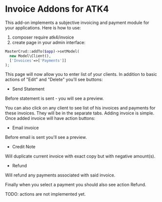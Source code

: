 # Invoice Addons for ATK4

This add-on implements a subjective invoicing and payment module
for your applications. Here is how to use:

1. composer require atk4/invoice
2. create page in your admin interface:

```php
MasterCrud::addTo($app)->setModel(
  new Model\Client(),
  ['Invoices'=>['Payments']]
);
```

This page will now allow you to enter list of your clients. In addition to 
basic actions of "Edit" and "Delete" you'll see buttons:
 - Send Statement
 
Before statement is sent - you will see a preview.

You can also click on any client to see list of his invoices
and payments for these invoices. They will be in the separate tabs.
Adding invoice is simple. Once added invoice will have action
buttons:
 - Email invoice
 
Before email is sent you'll see a preview.

 - Credit Note
 
 Will duplicate current invoice with exact copy but
 with negative amount(s).
 
  - Refund 
  
 Will refund any payments associated with said invoice.
 
 Finally when you select a payment you should also
 see action Refund.
 
 TODO: actions are not implemented yet.
 
